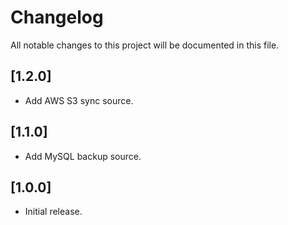 # Changelog

All notable changes to this project will be documented in this file.

## [1.2.0]

- Add AWS S3 sync source.

## [1.1.0]

- Add MySQL backup source.

## [1.0.0]

- Initial release.
